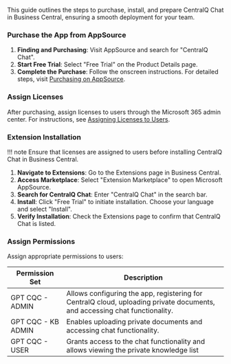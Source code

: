 This guide outlines the steps to purchase, install, and prepare CentralQ Chat in Business Central, ensuring a smooth deployment for your team.

### Purchase the App from AppSource

1. **Finding and Purchasing**: Visit AppSource and search for "CentralQ Chat". 
2. **Start Free Trial**: Select "Free Trial" on the Product Details page.
3. **Complete the Purchase**: Follow the onscreen instructions. For detailed steps, visit [Purchasing on AppSource](https://learn.microsoft.com/en-us/marketplace/purchase-software-appsource).

### Assign Licenses

After purchasing, assign licenses to users through the Microsoft 365 admin center. For instructions, see [Assigning Licenses to Users](https://learn.microsoft.com/en-us/microsoft-365/admin/manage/assign-licenses-to-users?view=o365-worldwide#use-the-licenses-page-to-assign-licenses-to-users).

### Extension Installation

!!! note
    Ensure that licenses are assigned to users before installing CentralQ Chat in Business Central.

1. **Navigate to Extensions**: Go to the Extensions page in Business Central.
2. **Access Marketplace**: Select "Extension Marketplace" to open Microsoft AppSource.
3. **Search for CentralQ Chat**: Enter "CentralQ Chat" in the search bar.
4. **Install**: Click "Free Trial" to initiate installation. Choose your language and select "Install".
5. **Verify Installation**: Check the Extensions page to confirm that CentralQ Chat is listed.

### Assign Permissions

Assign appropriate permissions to users:

| Permission Set     | Description |
|--------------------|-------------|
| GPT CQC - ADMIN    | Allows configuring the app, registering for CentralQ cloud, uploading private documents, and accessing chat functionality. |
| GPT CQC - KB ADMIN | Enables uploading private documents and accessing chat functionality. |
| GPT CQC - USER     | Grants access to the chat functionality and allows viewing the private knowledge list|
